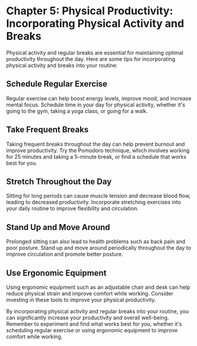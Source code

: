 Chapter 5: Physical Productivity: Incorporating Physical Activity and Breaks
============================================================================

Physical activity and regular breaks are essential for maintaining optimal productivity throughout the day. Here are some tips for incorporating physical activity and breaks into your routine:

Schedule Regular Exercise
-------------------------

Regular exercise can help boost energy levels, improve mood, and increase mental focus. Schedule time in your day for physical activity, whether it's going to the gym, taking a yoga class, or going for a walk.

Take Frequent Breaks
--------------------

Taking frequent breaks throughout the day can help prevent burnout and improve productivity. Try the Pomodoro technique, which involves working for 25 minutes and taking a 5-minute break, or find a schedule that works best for you.

Stretch Throughout the Day
--------------------------

Sitting for long periods can cause muscle tension and decrease blood flow, leading to decreased productivity. Incorporate stretching exercises into your daily routine to improve flexibility and circulation.

Stand Up and Move Around
------------------------

Prolonged sitting can also lead to health problems such as back pain and poor posture. Stand up and move around periodically throughout the day to improve circulation and promote better posture.

Use Ergonomic Equipment
-----------------------

Using ergonomic equipment such as an adjustable chair and desk can help reduce physical strain and improve comfort while working. Consider investing in these tools to improve your physical productivity.

By incorporating physical activity and regular breaks into your routine, you can significantly increase your productivity and overall well-being. Remember to experiment and find what works best for you, whether it's scheduling regular exercise or using ergonomic equipment to improve comfort while working.
